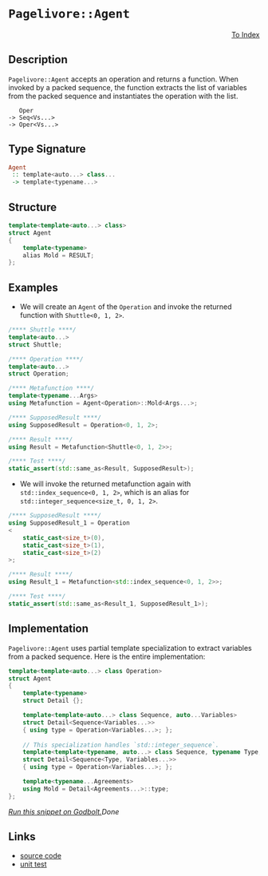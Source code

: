 <!-- Copyright 2024 Feng Mofan
SPDX-License-Identifier: Apache-2.0 -->

# `Pagelivore::Agent`

<p style='text-align: right;'><a href="../../../facilities/metafunctions.md#pagelivore-agent">To Index</a></p>

## Description

`Pagelivore::Agent` accepts an operation and returns a function.
When invoked by a packed sequence, the function extracts the list of variables from the packed sequence and instantiates the operation with the list.

<pre><code>   Oper
-> Seq&lt;Vs...&gt;
-> Oper&lt;Vs...&gt;</code></pre>

## Type Signature

```Haskell
Agent
 :: template<auto...> class...
 -> template<typename...>
```

## Structure

```C++
template<template<auto...> class>
struct Agent
{
    template<typename>
    alias Mold = RESULT;
};
```

## Examples

- We will create an `Agent` of the `Operation` and invoke the returned function with `Shuttle<0, 1, 2>`.

```C++
/**** Shuttle ****/
template<auto...>
struct Shuttle;

/**** Operation ****/
template<auto...>
struct Operation;

/**** Metafunction ****/
template<typename...Args>
using Metafunction = Agent<Operation>::Mold<Args...>;

/**** SupposedResult ****/
using SupposedResult = Operation<0, 1, 2>;

/**** Result ****/
using Result = Metafunction<Shuttle<0, 1, 2>>;

/**** Test ****/
static_assert(std::same_as<Result, SupposedResult>);
```

- We will invoke the returned metafunction again with `std::index_sequence<0, 1, 2>`, which is an alias for `std::integer_sequence<size_t, 0, 1, 2>`.

```C++
/**** SupposedResult ****/
using SupposedResult_1 = Operation
<
    static_cast<size_t>(0),
    static_cast<size_t>(1),
    static_cast<size_t>(2)
>;

/**** Result ****/
using Result_1 = Metafunction<std::index_sequence<0, 1, 2>>;

/**** Test ****/
static_assert(std::same_as<Result_1, SupposedResult_1>);
```

## Implementation

`Pagelivore::Agent` uses partial template specialization to extract variables from a packed sequence. Here is the entire implementation:

```C++
template<template<auto...> class Operation>
struct Agent
{
    template<typename>
    struct Detail {};

    template<template<auto...> class Sequence, auto...Variables>
    struct Detail<Sequence<Variables...>>
    { using type = Operation<Variables...>; };
    
    // This specialization handles `std::integer_sequence`.
    template<template<typename, auto...> class Sequence, typename Type, auto...Variables>
    struct Detail<Sequence<Type, Variables...>>
    { using type = Operation<Variables...>; };

    template<typename...Agreements>
    using Mold = Detail<Agreements...>::type;
};
```

[*Run this snippet on Godbolt.*](https://godbolt.org/#z:OYLghAFBqd5QCxAYwPYBMCmBRdBLAF1QCcAaPECAMzwBtMA7AQwFtMQByARg9KtQYEAysib0QXACx8BBAKoBnTAAUAHpwAMvAFYTStJg1DIApACYAQuYukl9ZATwDKjdAGFUtAK4sGe1wAyeAyYAHI%2BAEaYxCAA7LGkAA6oCoRODB7evnrJqY4CQSHhLFEx8baY9vkMQgRMxASZPn5cFVXptfUEhWGR0XEJCnUNTdmtQ109xaUDAJS2qF7EyOwcAPQAVFvbO7t7G2smGgCCm9sA1AAimImujMh4mArnO4cnZ/ufu2/HR79mAGZgshvFhziYAW5kEN0FgqBDsH8/h8vqitj8UecAJIsRL0NiCJjVF7bDFo8kHJEnAiYXEGGkQtw0ulEzCMpheIgAOh5CPOIKYCmeAHlbsQiekEX8hsQvA5zsdgIwCEjYlYTudNedmXjWYyCABPW7MNhSjVamVyghXTB1OjgtUmWKXCHq37mzU6%2BlsyFevWQjnc3kA7D8gxC85CTAARy890wpHOgdQPK5ADV6ngmBF6AozcctedLfLrnbaIyo7H44yM8QszmnqmpSG/oWnRZzl5UkZtUbMOCAZdzqLohKBDXM9nc02WwCO06XXPW1rl5q1mtzgAVBB4Z4KW4PMR4ABeY4Y5wQhnQufBADYNDCQCBgjSlcQAPpKKsMFYme9c1dtVpXUGV9YDvX1PsTQTJNORTYNQwFCNKzjH8YMNY1WH7Tc%2B0TZNU1retc3zQti2tUsmDoCsY1Q39IRw25E0IqdGwQkiVzVTtu2AXtbgHIcR3FaoJzrFiFBnRE5wdRc3UAv1QKZKCsNTRViEwWllTzFsPS44IeIAWU8dB%2BJtMtGVU9SCQIcSEKfDCfVk51XSpU4KVRMkLgAMTwYghnObBVFYPF%2B1eZE3K%2BH4kUBYFQX7Rk0DQxJrPzMKLiEBBOQIegSXRP55J9Nx8LYk4yMjDKCCyhyXMxQSzxyylqXA/1CrgiTpQIWV5Vq4SlxOVKtnOfTbSYKgvB/YlQsalkFPs6CVOIYAtMRE4uz0wbhtG8b0hMxVlUZbrJRDJ9DNodBzIWmyANnWT3h2SMvESXJMHQAAlJ4vFoa1JuOVaeyEB6nte97PpMg7x0hDRE1ac4zGbG7XIuN6FA%2Br7ST%2BX6eKRlGTKGupNocQ63HSzL6EZSHzmh2HZ0k%2BHMU3J5Udykq6kcZB30FJQGggR8QAULD2a0twsc%2BxN/selJnuFlUQ1mZy%2Btu8LPg8gaowS4yAqC7LvpRRXvqioEf1igc3E5OhCANFKFZVgGJaB5GQe%2BjH7vFpQ7ZR98uFBsUzyRSFAImVn31EIZGVSY9MHfaXsAgDR5n9lm8DZ4PpbcMOI6jiAuDjnSA8ToPBRTtPI4RCAzFlvrruqu6pfqn4nalj2cY2saCfB1OCHQJ9giwVRPxo6sIahxMqckmmq4uem/O%2B3O2Y56ICG5junz5tgBcZBvobFwGN4RWXevdY4OHmWhOAAVl4PwOC0UhUE4NxrGsItFmWOLAR4UgCE0I/5gAaxAU/JBcg0AADjMGYAAnOArgp8QHAK4PEaQJ8OCSF4CwCQGhIaX2vrfDgvAFAgEhp/K%2BR9SBwFgDARAIBFgEESJycglA0C4joNEUIWFOCqGAbeAAtLeSQ5xgDIGQBTQBZheDPUICQPAndWj8EECIMQ7ApAyEEIoFQ6hiGkF0K0AA7uKRInAeDHzPhfL%2BN9ODCk5LQ60qAqDnA4dw3h/DBHCK5GYc4EAPBMPoMQcEb9Zi8CIVoeYEAkCMMSMwsgFAIBhIiSAYAUgzB8DoDSXylAIimIiMEeoBoDG8EycwYgBphQRG0JgBwuTSCMKssKBgtAckaKwBELwwBCq0FoPg7gvAsAsEMMAcQDSfJlMcAANyeKYzAqgymclWO/F8lRTG0DwBEcUhSPBYFMR1PAaDOmkFGcQCIEtrg9KMIsowX95hUAMItNMjxtEjkvu/WRwhRDiCUU81RahTFaP0L0lAD9LD6CWfgyA8xUBJXSB0rhMIISXFMJYawZhsF7LrFgYFEB5h2CGekFwDB3CeGaP4XFUw%2BgxFaLkNIAhRgtCSCkClDBiUlH6OMSoWKBCdBGPisYbRWU1GGN0YIvRGWktsHyqlegJgNAZTMLOCwlgrAkEYjg59SBYN4DguxnCeF8IEUIqQrj3G4AkT48wAIs4BPOfMBAmAmBYBiOi0gf9JAAi5OAgEsRJAaEkGYSQ94NCn1vOA/QnAUGkDQaarkt4uC3mAeAuBt4AHQNdbeFVpicF4IIR/c5pCKEhKoZYuhUSYneNYWwTg9QWDDNiFwpgYZekU3AVyLgQCxH4CICivQTz5GvOkO8pQnyNG6ESbopg%2BjOmKuVaqsxHALE0M5OcGxGqHF8IFD2LgDam0aHcZ48J3jfEAjLua4hwTQmoC8dEeh0TT07v6Cu%2BJUDIY0E%2BtEfBEB0kaPydkipH7CnFNKeUnZVTlQ1LqaYxpzTWntIqd03p/Tr74DUgTUZHTr4TKmTSCpcykHX0Wcs7JazVjX02ds9%2BeyDlKCOTBvSWbLlMGubc%2B5FTO0vMUT22QHz1HX0HT8s5cKrAApw2i0F4KBCQuhYOXjCKkXRBRWMkF3LW5%2BAgK4MVrRAgCumEymleR0gqa03SqVmnMUKfZY0Tl1KjPVBMwZ4VErTNZHM3y6zCrZUv2c0gidqbOCLq1bW1d66gEGtbSQPdZrM1Hstda21lBFUhrDQ2z1sRT7gPiACL1PrJCtEnWm2wGbAkkLIZQ6hViL1FpYWwjg5bHEsAUMMoRwy11cm9EMFtRqpEdtkF2ljyj5B9o4zoEAAJSDDtHYYoNSqTEaJwTOqx87bGqCqzVurDWmvWg8VeiJe6AT%2BLC0E0hJ6z2RIYet7xIBauPXfPV8B74Vvvnmz25Jz60kZKyYUr9L2iklKGRUwDghgP1Lg5gJpLSxCQZ2dBk5BGumDMQ2MjRqHkDTIw4IeZGicMrINPhjZdZiO8FI4c2klGzlHr4FchQNzMB3ONIxjrzGJCsZUb1r5A3uPGH%2BTYAT8AhPVA6WsR8EnLCIrVciqRsn7UWexUp3Fum1NFBJTkWl1RdPkuqE55l7Q2WirM%2BKllxnHPqbl%2BMTX9nxV69l0K5zChn7yple5ib2CvN3fONV2r5xLuNdZH5CAhq20he23l2YEWbX9HtUg2LIAIFcgBACU%2BMCMsYKj7EaNKbJucHTYQi1DqQCSFPi6%2BBsQMHAMkFArgoCzDJqQQCO3arU87e/mN0Ryf7e4NrwH3Zz7sWSCAA)$Done$

## Links

- [source code](../../../../conceptrodon/pagelivore/agent.hpp)
- [unit test](../../../../tests/unit/metafunctions/pagelivore/agent.test.hpp)
